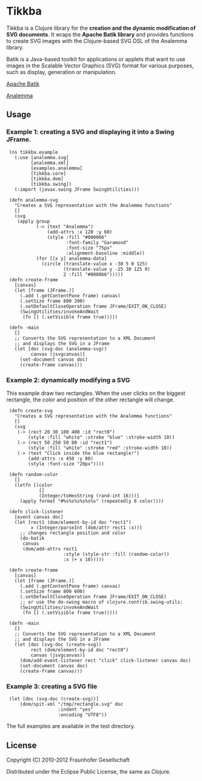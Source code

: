 # Tikkba

Tikkba is a Clojure library for the **creation and the dynamic modification
of SVG documents**. It wraps the **Apache Batik library** and provides functions to
create SVG images with the Clojure-based SVG DSL of the Analemma library.


Batik is a Java-based toolkit for applications or applets that want to use
images in the Scalable Vector Graphics (SVG) format for various purposes,
such as display, generation or manipulation.

[Apache Batik](http://xmlgraphics.apache.org/batik/index.html)

[Analemma](http://liebke.github.com/analemma/)

## Usage

### Example 1: creating a SVG and displaying it into a Swing JFrame.

     (ns tikkba.example
       (:use [analemma.svg]
             [analemma.xml]
             [examples.analemma]
             [tikkba.core]
             [tikkba.dom]
             [tikkba.swing])
       (:import (javax.swing JFrame SwingUtilities)))
     
     (defn analemma-svg
       "Creates a SVG representation with the Analemma functions"
       []
       (svg
        (apply group
               (-> (text "Analemma")
                   (add-attrs :x 120 :y 60)
                   (style :fill "#000066"
                          :font-family "Garamond"
                          :font-size "75px"
                          :alignment-baseline :middle))
               (for [[x y] analemma-data]
                 (circle (translate-value x -30 5 0 125)
                         (translate-value y -25 30 125 0)
                         2 :fill "#000066")))))
     (defn create-frame
       [canvas]
       (let [frame (JFrame.)]
         (.add (.getContentPane frame) canvas)
         (.setSize frame 800 200)
         (.setDefaultCloseOperation frame JFrame/EXIT_ON_CLOSE)
         (SwingUtilities/invokeAndWait
          (fn [] (.setVisible frame true)))))
     
     (defn -main
       []
       ;; Converts the SVG representation to a XML Document
       ;; and displays the SVG in a JFrame
       (let [doc (svg-doc (analemma-svg))
             canvas (jsvgcanvas)]
         (set-document canvas doc)
         (create-frame canvas)))

         
### Example 2: dynamically modifying a SVG

This example draw two rectangles. When the user clicks on the biggest
rectangle, the color and position of the other rectangle will change.

     (defn create-svg
       "Creates a SVG representation with the Analemma functions"
       []
       (svg
        (-> (rect 20 30 100 400 :id "rect0")
            (style :fill "white" :stroke "blue" :stroke-width 10))
        (-> (rect 50 250 50 80 :id "rect1")
            (style :fill "white" :stroke "red" :stroke-width 10))
        (-> (text "Click inside the blue rectangle!")
            (add-attrs :x 450 :y 80)
            (style :font-size "20px"))))
     
     (defn random-color
       []
       (letfn [(color
                []
                (Integer/toHexString (rand-int 16)))]
         (apply format "#%s%s%s%s%s%s" (repeatedly 6 color))))
     
     (defn click-listener
       [event canvas doc]
       (let [rect1 (dom/element-by-id doc "rect1")
             x (Integer/parseInt (dom/attr rect1 :x))]
         ;; changes rectangle position and color
         (do-batik
          canvas
          (dom/add-attrs rect1
                         :style (style-str :fill (random-color))
                         :x (+ x 10)))))
     
     (defn create-frame
       [canvas]
       (let [frame (JFrame.)]
         (.add (.getContentPane frame) canvas)
         (.setSize frame 800 600)
         (.setDefaultCloseOperation frame JFrame/EXIT_ON_CLOSE)
         ;; or use the do-swing macro of clojure.contrib.swing-utils:
         (SwingUtilities/invokeAndWait
          (fn [] (.setVisible frame true)))))
     
     (defn -main
       []
       ;; Converts the SVG representation to a XML Document
       ;; and displays the SVG in a JFrame
       (let [doc (svg-doc (create-svg))
             rect (dom/element-by-id doc "rect0") 
             canvas (jsvgcanvas)]
         (dom/add-event-listener rect "click" click-listener canvas doc)
         (set-document canvas doc)
         (create-frame canvas)))

### Example 3: creating a SVG file

     (let [doc (svg-doc (create-svg))]
         (dom/spit-xml "/tmp/rectangle.svg" doc
                       :indent "yes"
                       :encoding "UTF8"))
                                                      
The full examples are available in the test directory.

## License

Copyright (C) 2010-2012 Fraunhofer Gesellschaft

Distributed under the Eclipse Public License, the same as Clojure.
